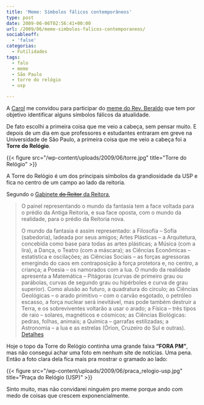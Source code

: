 ```yaml
---
title: 'Meme: Símbolos fálicos contemporâneos'
type: post
date: 2009-06-06T02:56:41+00:00
url: /2009/06/meme-simbolos-falicos-contemporaneos/
sociableoff:
  - 'false'
categorias:
  - Futilidades
tags:
  - falo
  - meme
  - São Paulo
  - torre do relógio
  - usp

---
```

A [Carol][1] me convidou para participar do [meme do Rev. Beraldo][2] que tem por objetivo identificar alguns símbolos fálicos da atualidade.

De fato escolhi a primeira coisa que me veio a cabeça, sem pensar muito. E depois de um dia em que professores e estudantes entraram em greve na Universidade de São Paulo, a primeira coisa que me veio a cabeça foi a **Torre do Relógio**.

{{< figure src="/wp-content/uploads/2009/06/torre.jpg" title="Torre do Relógio" >}}

A Torre do Relógio é um dos principais símbolos da grandiosidade da USP e fica no centro de um campo ao lado da reitoria.

Segundo o [Gabinete <del>do Reitor</del> <add>da Reitora</add>][4],

> O painel representando o mundo da fantasia tem a face voltada para o prédio da Antiga Reitoria, e sua face oposta, com o mundo da realidade, para o prédio da Reitoria nova.
>
> O mundo da fantasia é assim representado: a Filosofia – Sofia (sabedoria), ladeada por seus amigos; Artes Plásticas – a Arquitetura, concebida como base para todas as artes plásticas; a Música (com a lira), a Dança, o Teatro (com a máscara); as Ciências Econômicas – estatística e oscilações; as Ciências Sociais – as forças agressoras emergindo do caos em contraposição à força protetora e, no centro, a criança; a Poesia – os namorados com a lua. O mundo da realidade apresenta a Matemática – Pitágoras (curvas de primeiro grau ou parábolas, curvas de segundo grau ou hipérboles e curva de grau superior). Como alusão ao futuro, a quadratura do circulo; as Ciências Geológicas – o arado primitivo – com o carvão esgotado, o petróleo escasso, a força nuclear será inevitável, mas pode também destruir a Terra, e os sobreviventes voltarão a usar o arado; a Física – três tipos de raio – solares, magnéticos e cósmicos; as Ciências Biológicas: pedras, folhas, animais; a Química – garrafas estilizadas; a Astronomia – a lua e as estrelas (Órion, Cruzeiro do Sul e outras). [Detalhes][5]

Hoje o topo da Torre do Relógio continha uma grande faixa **“FORA PM”**, mas não consegui achar uma foto em nenhum site de notícias. Uma pena. Então a foto clara dela fica mais pra mostrar o gramado ao lado:

{{< figure src="/wp-content/uploads/2009/06/praca_relogio-usp.jpg" title="Praça do Relógio (USP)" >}}

Sinto muito, mas não convidarei ninguém pro meme porque ando com medo de coisas que crescem exponencialmente.

 [1]: http://carolinapeters.com/meme-simbolos-falicos-contemporaneos/
 [2]: http://cabaladada.wordpress.com/2009/05/31/meme-simbolos-falicos-contemporaneos/
 [4]: http://www.usp.br/gr/torre.php
 [5]: http://www.usp.br/gr/torredet.php

